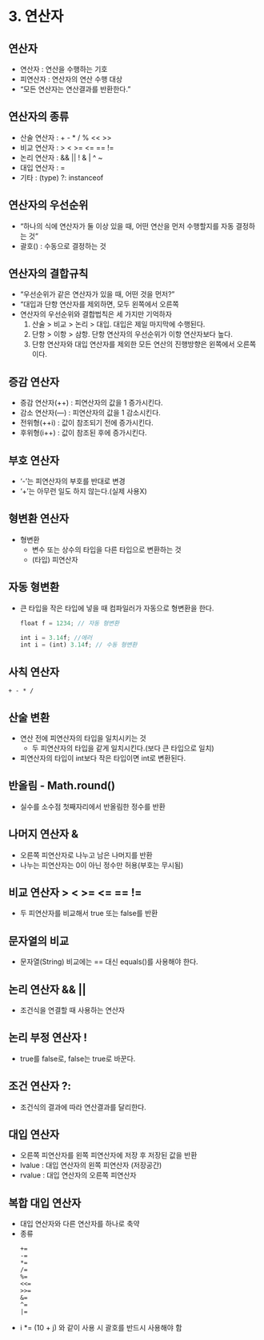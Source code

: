 # 3. 연산자

## 연산자

- 연산자 : 연산을 수행하는 기호
- 피연산자 : 연산자의 연산 수행 대상
- “모든 연산자는 연산결과를 반환한다.”

## 연산자의 종류

- 산술 연산자 : + - \* / % << >>
- 비교 연산자 : > < >= <= == !=
- 논리 연산자 : && || ! & | ^ ~
- 대입 연산자 : =
- 기타 : (type) ?: instanceof

## 연산자의 우선순위

- “하나의 식에 연산자가 둘 이상 있을 때, 어떤 연산을 먼저 수행할지를 자동 결정하는 것”
- 괄호() : 수동으로 결정하는 것

## 연산자의 결합규칙

- “우선순위가 같은 연산자가 있을 때, 어떤 것을 먼저?”
- “대입과 단항 연산자를 제외하면, 모두 왼쪽에서 오른쪽
- 연산자의 우선순위와 결합법칙은 세 가지만 기억하자
  1. 산술 > 비교 > 논리 > 대입. 대입은 제일 마지막에 수행된다.
  2. 단항 > 이항 > 삼항. 단항 연산자의 우선순위가 이항 연산자보다 높다.
  3. 단항 연산자와 대입 연산자를 제외한 모든 연산의 진행방향은 왼쪽에서 오른쪽이다.

## 증감 연산자

- 증감 연산자(++) : 피연산자의 값을 1 증가시킨다.
- 감소 연산자(—) : 피연산자의 값을 1 감소시킨다.
- 전위형(++i) : 값이 참조되기 전에 증가시킨다.
- 후위형(i++) : 값이 참조된 후에 증가시킨다.

## 부호 연산자

- ‘-’는 피연산자의 부호를 반대로 변경
- ‘+’는 아무런 일도 하지 않는다.(실제 사용X)

## 형변환 연산자

- 형변환
  - 변수 또는 상수의 타입을 다른 타입으로 변환하는 것
  - (타입) 피연산자

## 자동 형변환

- 큰 타입을 작은 타입에 넣을 때 컴파일러가 자동으로 형변환을 한다.

  ```jsx
  float f = 1234; // 자동 형변환

  int i = 3.14f; //에러
  int i = (int) 3.14f; // 수동 형변환
  ```

## 사칙 연산자

```
+ - * /
```

## 산술 변환

- 연산 전에 피연산자의 타입을 일치시키는 것
  - 두 피연산자의 타입을 같게 일치시킨다.(보다 큰 타입으로 일치)
- 피연산자의 타입이 int보다 작은 타입이면 int로 변환된다.

## 반올림 - Math.round()

- 실수를 소수점 첫째자리에서 반올림한 정수를 반환

## 나머지 연산자 &

- 오른쪽 피연산자로 나누고 남은 나머지를 반환
- 나누는 피연산자는 0이 아닌 정수만 허용(부호는 무시됨)

## 비교 연산자 > < >= <= == !=

- 두 피연산자를 비교해서 true 또는 false를 반환

## 문자열의 비교

- 문자열(String) 비교에는 == 대신 equals()를 사용해야 한다.

## 논리 연산자 && ||

- 조건식을 연결할 때 사용하는 연산자

## 논리 부정 연산자 !

- true를 false로, false는 true로 바꾼다.

## 조건 연산자 ?:

- 조건식의 결과에 따라 연산결과를 달리한다.

## 대입 연산자

- 오른쪽 피연산자를 왼쪽 피연산자에 저장 후 저장된 값을 반환
- lvalue : 대입 연산자의 왼쪽 피연산자 (저장공간)
- rvalue : 대입 연산자의 오른쪽 피연산자

## 복합 대입 연산자

- 대입 연산자와 다른 연산자를 하나로 축약
- 종류
  ```
  +=
  -=
  *=
  /=
  %=
  <<=
  >>=
  &=
  ^=
  |=
  ```
- i \*= (10 + j) 와 같이 사용 시 괄호를 반드시 사용해야 함
